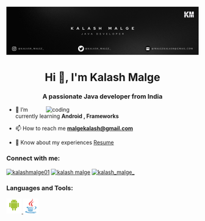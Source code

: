 ![logo](https://github.com/Kalashmalge/Kalashmalge/blob/main/Personal%20Profile%20%20Banner.png)
<h1 align="center">Hi 👋, I'm Kalash Malge</h1>
<h3 align="center">A passionate Java developer from India</h3>
<img align="right" alt="coding" width="400" src="https://uxwing.com/wp-content/themes/uxwing/download/brands-and-social-media/android-icon.png">

- 🌱 I’m currently learning **Android , Frameworks**

- 📫 How to reach me **malgekalash@gmail.com**

- 📄 Know about my experiences [Resume](https://drive.google.com/file/d/1xmaUBOU7kTkSMvG_iynimyJSgyhBijCN/view?usp=drive_link)

<h3 align="left">Connect with me:</h3>
<p align="left">
<a href="https://twitter.com/kalashmalge01" target="blank"><img align="center" src="https://raw.githubusercontent.com/rahuldkjain/github-profile-readme-generator/master/src/images/icons/Social/twitter.svg" alt="kalashmalge01" height="30" width="40" /></a>
<a href="https://linkedin.com/in/kalash malge" target="blank"><img align="center" src="https://raw.githubusercontent.com/rahuldkjain/github-profile-readme-generator/master/src/images/icons/Social/linked-in-alt.svg" alt="kalash malge" height="30" width="40" /></a>
<a href="https://instagram.com/kalash_malge_" target="blank"><img align="center" src="https://raw.githubusercontent.com/rahuldkjain/github-profile-readme-generator/master/src/images/icons/Social/instagram.svg" alt="kalash_malge_" height="30" width="40" /></a>
</p>

<h3 align="left">Languages and Tools:</h3>
<p align="left"> <a href="https://developer.android.com" target="_blank" rel="noreferrer"> <img src="https://raw.githubusercontent.com/devicons/devicon/master/icons/android/android-original-wordmark.svg" alt="android" width="40" height="40"/> </a> <a href="https://www.java.com" target="_blank" rel="noreferrer"> <img src="https://raw.githubusercontent.com/devicons/devicon/master/icons/java/java-original.svg" alt="java" width="40" height="40"/> </a> </p>
